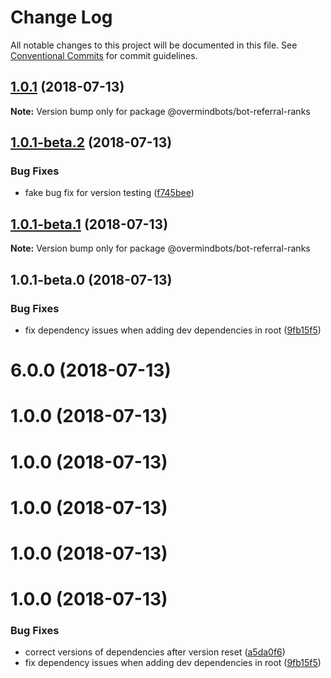 # Change Log

All notable changes to this project will be documented in this file.
See [Conventional Commits](https://conventionalcommits.org) for commit guidelines.

<a name="1.0.1"></a>
## [1.0.1](https://github.com/overmindbots/bot-referral-ranks/compare/@overmindbots/bot-referral-ranks@1.0.1-beta.2...@overmindbots/bot-referral-ranks@1.0.1) (2018-07-13)




**Note:** Version bump only for package @overmindbots/bot-referral-ranks

<a name="1.0.1-beta.2"></a>
## [1.0.1-beta.2](https://github.com/overmindbots/bot-referral-ranks/compare/@overmindbots/bot-referral-ranks@1.0.1-beta.1...@overmindbots/bot-referral-ranks@1.0.1-beta.2) (2018-07-13)


### Bug Fixes

* fake bug fix for version testing ([f745bee](https://github.com/overmindbots/bot-referral-ranks/commit/f745bee))




<a name="1.0.1-beta.1"></a>
## [1.0.1-beta.1](https://github.com/overmindbots/bot-referral-ranks/compare/@overmindbots/bot-referral-ranks@1.0.1-beta.0...@overmindbots/bot-referral-ranks@1.0.1-beta.1) (2018-07-13)




**Note:** Version bump only for package @overmindbots/bot-referral-ranks

<a name="1.0.1-beta.0"></a>
## 1.0.1-beta.0 (2018-07-13)


### Bug Fixes

* fix dependency issues when adding dev dependencies in root ([9fb15f5](https://github.com/overmindbots/bot-referral-ranks/commit/9fb15f5))




<a name="6.0.0"></a>
# 6.0.0 (2018-07-13)



<a name="1.0.0"></a>
# 1.0.0 (2018-07-13)



<a name="1.0.0"></a>
# 1.0.0 (2018-07-13)



<a name="1.0.0"></a>
# 1.0.0 (2018-07-13)



<a name="1.0.0"></a>
# 1.0.0 (2018-07-13)



<a name="1.0.0"></a>
# 1.0.0 (2018-07-13)


### Bug Fixes

* correct versions of dependencies after version reset ([a5da0f6](https://github.com/overmindbots/bot-referral-ranks/commit/a5da0f6))
* fix dependency issues when adding dev dependencies in root ([9fb15f5](https://github.com/overmindbots/bot-referral-ranks/commit/9fb15f5))
